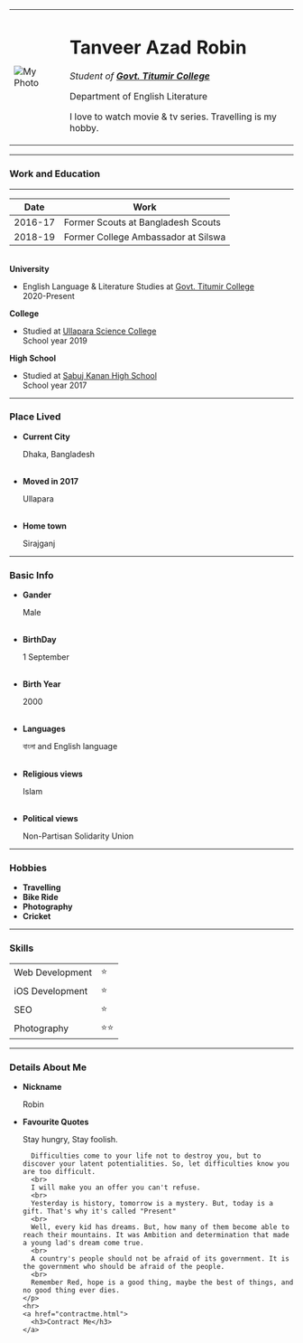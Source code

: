 <html lang="en" dir="ltr">

<head>
  <meta charset="utf-8">
  <title>Personal Site</title>
</head>

<body>
  <table cellspacing="20">
    <tr>
      <td><img src="https://user-images.githubusercontent.com/88530022/128474331-1191d08a-a26d-4e1f-bddd-c693fc5a1dbd.png" alt="My Photo"></td>
      <td>
        <h1>Tanveer Azad Robin</h1>
        <p><em>Student of <strong><a href="https://www.titumircollege.gov.bd/">Govt. Titumir College</a></strong></em></p>
        <p>Department of English Literature</p>
        <p>I love to watch movie & tv series. Travelling is my hobby.</p>
      </td>
    </tr>
  </table>
  <hr>
  <h3>Work and Education</h3>
  <hr>
  <table cellspacing="10">
    <thead>
      <tr>
        <th>Date</th>
        <th>Work</th>
      </tr>
    </thead>
    <tbody>
      <tr>
        <td>2016-17</td>
        <td>Former Scouts at Bangladesh Scouts</td>
      </tr>
      <tr>
        <td>2018-19</td>
        <td>Former College Ambassador at Silswa</td>
      </tr>
    </tbody>
  </table>
  <br>
  <b>University</b>
  <ul>
    <li>English Language & Literature Studies at <a href="https://en.wikipedia.org/wiki/Government_Titumir_College">Govt. Titumir College</a></li>
    2020-Present
  </ul>
  <b>College</b>
  <ul>
    <li>Studied at <a href="https://en.wikipedia.org/wiki/Ullapara_Science_College">Ullapara Science College</a></li>
    School year 2019
  </ul>
  <b>High School</b>
  <ul>
    <li>Studied at <a href="https://en.wikipedia.org/wiki/Sabuj_Kanan_High_School">Sabuj Kanan High School</a></li>
    School year 2017
  </ul>
  <hr>
  <h3>Place Lived</h3>
  <ul>
    <li><b>Current City</b></li>
    <p>Dhaka, Bangladesh</p>
    <br>
    <li><b>Moved in 2017</b></li>
    <p>Ullapara</p>
    <br>
    <li><b>Home town</b></li>
    <p>Sirajganj</p>
  </ul>
  <hr>
  <h3>Basic Info</h3>
  <ul>
    <li><b>Gander</b></li>
    <p>Male</p>
    <br>
    <li><b>BirthDay</b></li>
    <p>1 September</p>
    <br>
    <li><b>Birth Year</b></li>
    <p>2000</p>
    <br>
    <li><b>Languages</b></li>
    <p>বাংলা and English language</p>
    <br>
    <li><b>Religious views</b></li>
    <p>Islam</p>
    <br>
    <li><b>Political views</b></li>
    <p>Non-Partisan Solidarity Union</p>
  </ul>
  <hr>
  <h3>Hobbies</h3>
  <ul>
    <li><b>Travelling</b></li>
    <li><b>Bike Ride</b></li>
    <li><b>Photography</b></li>
    <li><b>Cricket</b></li>
  </ul>
  <hr>
  <h3>Skills</h3>

  <table cellspacing="10">
    <tr>
      <td>Web Development</td>
      <td>⭐</td>
    </tr>
    <tr>
      <td>iOS Development</td>
      <td>⭐</td>
    </tr>
    <tr>
      <td>SEO</td>
      <td>⭐</td>
    </tr>
    <tr>
      <td>Photography</td>
      <td>⭐⭐</td>
    </tr>
  </table>
  <hr>
  <h3>Details About Me</h3>
  <ul>
    <li><b>Nickname</b></li>
    <p>Robin</p>
    <li><b>Favourite Quotes</b></li>
    <p>Stay hungry, Stay foolish.<br>

      Difficulties come to your life not to destroy you, but to discover your latent potentialities. So, let difficulties know you are too difficult.
      <br>
      I will make you an offer you can't refuse.
      <br>
      Yesterday is history, tomorrow is a mystery. But, today is a gift. That's why it's called "Present"
      <br>
      Well, every kid has dreams. But, how many of them become able to reach their mountains. It was Ambition and determination that made a young lad's dream come true.
      <br>
      A country's people should not be afraid of its government. It is the government who should be afraid of the people.
      <br>
      Remember Red, hope is a good thing, maybe the best of things, and no good thing ever dies.
    </p>
    <hr>
    <a href="contractme.html">
      <h3>Contract Me</h3>
    </a>
</body>

</html>
